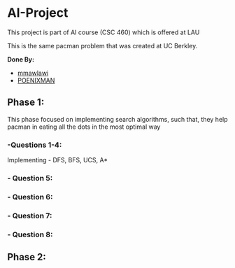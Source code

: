 # AI-Project
This project is part of AI course (CSC 460) which is offered at LAU

This is the same pacman problem that was created at UC Berkley.

**Done By:** 
+ [mmawlawi](https://github.com/mmawlawi)
+ [POENIXMAN](https://github.com/POENIXMAN)



## Phase 1:
This phase focused on implementing search algorithms, such that, they help pacman in eating all the 
dots in the most optimal way



### -Questions 1-4: 

Implementing - DFS, BFS, UCS, A*

### - Question 5:

### - Question 6:

### - Question 7:


### - Question 8:


## Phase 2:


